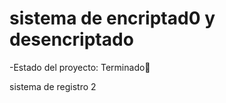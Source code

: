 <h1> sistema de encriptad0 y desencriptado </h1>
-Estado del proyecto: Terminado💠

sistema de registro 2 
